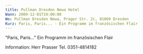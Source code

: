 ```yaml
---
title: Pullman Dresden Newa Hotel
Wann: 2009-12-01T19:00:00
Wo: Pullman Dresden Newa, Prager Str. 2c, 01069 Dresden
Kurz: Paris, Paris... - Ein Programm im französischen Flair
---
```


"Paris, Paris..."
Ein Programm im französischen Flair

Information:
Herr Prasser
Tel. 0351-4814182